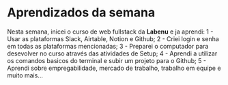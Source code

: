 # Aprendizados da semana
Nesta semana, inicei o curso de web fullstack da **Labenu** e ja aprendi: 
1 - Usar as plataformas Slack, Airtable, Notion e Github; 
2 - Criei login e senha em todas as plataformas mencionadas;
3 - Preparei o computador para desevolver no curso através das atividades de Setup; 
4 - Aprendi a utilizar os comandos basicos do terminal e subir um projeto para o Github;
5 - Aprendi sobre empregabilidade, mercado de trabalho, trabalho em equipe e muito mais...